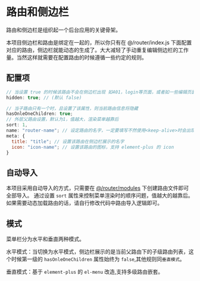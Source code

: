 # 路由和侧边栏

路由和侧边栏是组织起一个后台应用的关键骨架。

本项目侧边栏和路由是绑定在一起的，所以你只有在 @/router/index.js 下面配置对应的路由，侧边栏就能动态的生成了。大大减轻了手动重复编辑侧边栏的工作量。当然这样就需要在配置路由的时候遵循一些约定的规则。

## 配置项
```js
// 当设置 true 的时候该路由不会在侧边栏出现 如401，login等页面，或者如一些编辑页面/edit/1
hidden: true; // (默认 false)

// 当子路由只有一个时，且设置了该属性，则当前路由信息将隐藏
hasOnleOneChildren: true;
// 外层父路由设置，默认为1，值越大，渲染菜单越靠后
sort: 1,
name: "router-name"; // 设定路由的名字，一定要填写不然使用<keep-alive>时会出现问题
meta: {
  title: "title"; // 设置该路由在侧边栏展示的名字
  icon: "icon-name"; // 设置该路由的图标，支持 element-plus 的 icon
}
```
## 自动导入
本项目采用自动导入的方式，只需要在 [@/router/modules](https://github.com/mao-118/fast-vue-admin/tree/main/src/router/modules) 下创建路由文件即可全部导入。
通过设置 `sort` 属性来控制菜单渲染时的顺序问题，值越大的越靠后。如果需要动态加载路由的话，请自行修改代码中路由导入逻辑即可。
## 模式
菜单栏分为水平和垂直两种模式。

水平模式：当切换为水平模式，侧边栏展示的是当前父路由下的子级路由列表，这个时候第一级的 `hasOnleOneChildren` 属性始终为 `false`,其他规则同`垂直模式`。

垂直模式：基于 `element-plus` 的 `el-menu` 改造,支持多级路由嵌套。
